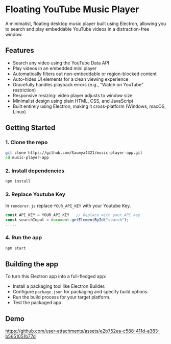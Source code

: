 # Floating YouTube Music Player

A minimalist, floating desktop music player built using Electron, allowing you to search and play embeddable YouTube videos in a distraction-free window.


## Features

- Search any video using the YouTube Data API
- Play videos in an embedded mini player
- Automatically filters out non-embeddable or region-blocked content
- Auto-hides UI elements for a clean viewing experience
- Gracefully handles playback errors (e.g., "Watch on YouTube" restriction)
- Responsive resizing: video player adjusts to window size
- Minimalist design using plain HTML, CSS, and JavaScript
- Built entirely using Electron, making it cross-platform (Windows, macOS, Linux)




## Getting Started

### 1. Clone the repo

```bash
git clone https://github.com/Saumya4321/music-player-app.git
cd music-player-app
```
### 2. Install dependencies
```bash
npm install
```
### 3. Replace Youtube Key
In ```renderer.js``` replace ```YOUR_API_KEY``` with your Youtube Key.
```renderer.js
const API_KEY = YOUR_API_KEY   // Replace with your API key
const searchInput = document.getElementById("search");
.....

```

### 4. Run the app
```bash
npm start
```
## Building the app
To turn this Electron app into a full-fledged app:
+ Install a packaging tool like Electron Builder.
+ Configure ```package.json``` for packaging and specify build options.
+ Run the build process for your target platform.
+ Test the packaged app.


## Demo


https://github.com/user-attachments/assets/e2b752ea-c588-411d-a383-b5651051b77d


